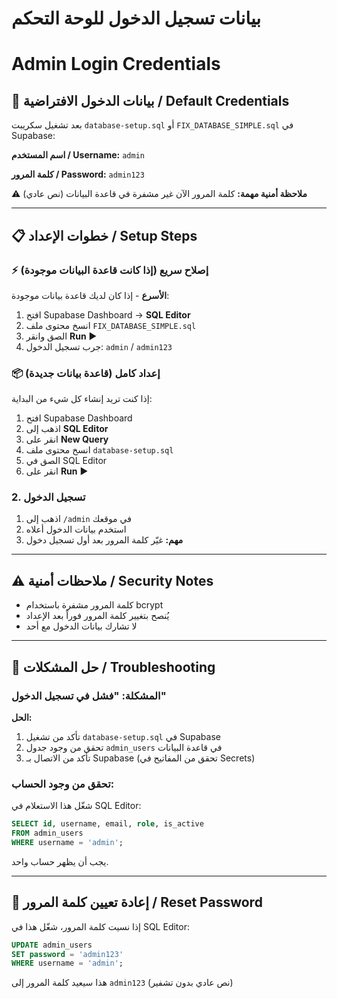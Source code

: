 # بيانات تسجيل الدخول للوحة التحكم
# Admin Login Credentials

## 🔐 بيانات الدخول الافتراضية / Default Credentials

بعد تشغيل سكريبت `database-setup.sql` أو `FIX_DATABASE_SIMPLE.sql` في Supabase:

**اسم المستخدم / Username:** `admin`

**كلمة المرور / Password:** `admin123`

⚠️ **ملاحظة أمنية مهمة:** كلمة المرور الآن غير مشفرة في قاعدة البيانات (نص عادي)

---

## 📋 خطوات الإعداد / Setup Steps

### ⚡ إصلاح سريع (إذا كانت قاعدة البيانات موجودة)

**الأسرع** - إذا كان لديك قاعدة بيانات موجودة:

1. افتح Supabase Dashboard → **SQL Editor**
2. انسخ محتوى ملف `FIX_DATABASE_SIMPLE.sql`
3. الصق وانقر **Run** ▶️
4. جرب تسجيل الدخول: `admin` / `admin123`

### 📦 إعداد كامل (قاعدة بيانات جديدة)

إذا كنت تريد إنشاء كل شيء من البداية:

1. افتح Supabase Dashboard
2. اذهب إلى **SQL Editor**
3. انقر على **New Query**
4. انسخ محتوى ملف `database-setup.sql`
5. الصق في SQL Editor
6. انقر على **Run** ▶️

### 2. تسجيل الدخول

1. اذهب إلى `/admin` في موقعك
2. استخدم بيانات الدخول أعلاه
3. **مهم:** غيّر كلمة المرور بعد أول تسجيل دخول

---

## ⚠️ ملاحظات أمنية / Security Notes

- كلمة المرور مشفرة باستخدام bcrypt
- يُنصح بتغيير كلمة المرور فوراً بعد الإعداد
- لا تشارك بيانات الدخول مع أحد

---

## 🔧 حل المشكلات / Troubleshooting

### المشكلة: "فشل في تسجيل الدخول"

**الحل:**

1. تأكد من تشغيل `database-setup.sql` في Supabase
2. تحقق من وجود جدول `admin_users` في قاعدة البيانات
3. تأكد من الاتصال بـ Supabase (تحقق من المفاتيح في Secrets)

### تحقق من وجود الحساب:

شغّل هذا الاستعلام في SQL Editor:

```sql
SELECT id, username, email, role, is_active 
FROM admin_users 
WHERE username = 'admin';
```

يجب أن يظهر حساب واحد.

---

## 🔄 إعادة تعيين كلمة المرور / Reset Password

إذا نسيت كلمة المرور، شغّل هذا في SQL Editor:

```sql
UPDATE admin_users 
SET password = 'admin123'
WHERE username = 'admin';
```

هذا سيعيد كلمة المرور إلى `admin123` (نص عادي بدون تشفير)

